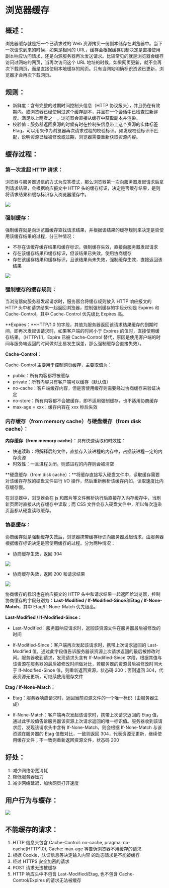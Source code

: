 # 浏览器缓存

## 概述：

浏览器缓存就是把一个已请求过的 Web 资源拷贝一份副本储存在浏览器中。当下一次请求到来的时候，如果是相同的 URL，缓存会根据缓存机制决定是直接使用副本响应访问请求，还是向源服务器再次发送请求。比较常见的就是浏览器会缓存访问过网站的网页，当再次访问这个 URL 地址的时候，如果网页更新，就不会再次下载网页，而是直接使用本地缓存的网页。只有当网站明确标识资源已更新，浏览器才会再次下载网页。

## 规则：

- 新鲜度：含有完整的过期时间控制头信息（HTTP 协议报头），并且仍在有效期内。或浏览器已经使用过这个缓存副本，并且在一个会话中已检查过新鲜度。满足以上两者之一，浏览器会直接从缓存中获取副本并渲染。
- 校验值：服务器返回资源的时候有时在控制头信息带上这个资源的实体标签 Etag，可以用来作为浏览器再次请求过程的校验标识。如发现校验标识不匹配，说明资源已经被修改或过期，浏览器需要重新获取资源内容。

## 缓存过程：

### 第一次发起 HTTP 请求：

浏览器与服务器通信的方式为应答模式，那么浏览器第一次向服务器发起请求后拿到请求结果，会根据响应报文中 HTTP 头的缓存标识，决定是否缓存结果，是则将请求结果和缓存标识存入浏览器缓存中。

![](/assets/第一次HTTP请求.png)

### 强制缓存：

强制缓存就是向浏览器缓存查找请求结果，并根据该结果的缓存规则来决定是否使用该缓存结果的过程，分三种情况：

- 不存在该缓存缓存结果和缓存标识，强制缓存失效，直接向服务器发起请求
- 存在该缓存结果和缓存标识，但该结果已失效，使用协商缓存
- 存在该缓存结果和缓存标识，且该结果尚未失效，强制缓存生效，直接返回该结果

![](/assets/强制缓存.png)

### 强制缓存的缓存规则：

当浏览器向服务器发起请求时，服务器会将缓存规则放入 HTTP 响应报文的 HTTP 头中和请求结果一起返回浏览器，控制强制缓存的字段分别是 Expires 和 Cache-Control，其中 Cache-Control 优先级比 Expires 高。

**Expires：**HTTP/1.0 的字段，其值为服务器返回该请求结果缓存的到期时间，即再次发起该请求时，如果客户端的时间小于 Expires 的值时，直接使用缓存结果。（HTTP/1.1，Expire 已被 Cache-Control 替代，原因是使用客户端的时间与服务端返回的时间做对比易发生误差，那么强制缓存会直接失效）。

**Cache-Control：**

Cache-Control 主要用于控制网页缓存，主要取值为：

- public：所有内容都将被缓存
- private：所有内容只有客户端可以缓存（默认值）
- no-cache：客户端缓存内容，但是否使用缓存则需要经过协商缓存来验证决定
- no-store：所有内容都不会被缓存，即不适用强制缓存，也不适用协商缓存
- max-age = xxx：缓存内容在 xxx 秒后失效

### 内存缓存（from memory cache）与硬盘缓存（from disk cache）：

**内存缓存（from memory cache）**：具有快速读取和时效性：

- 快速读取：将解释后的文件，直接存入该进程的内存中，占据该进程一定的内存资源
- 时效性：一旦进程关闭，则该进程的内存则会被清空

**硬盘缓存（from disk cache）：**将缓存直接写入硬盘文件中，读取缓存需要对该缓存存放的硬盘文件进行 I/O 操作，然后重新解析该缓存内如，读取速度比内存缓存慢。

在浏览器中，浏览器会在 js 和图片等文件解析执行后直接存入内存缓存中，当刷新页面时直接从内存缓存中读取；而 CSS 文件会存入硬盘文件中，所以每次渲染页面都从硬盘读取缓存。

### 协商缓存：

协商缓存就是强制缓存失效后，浏览器携带缓存标识向服务器发起请求，由服务器根据缓存标识决定是否使用缓存的过程。分为两种情况：

- 协商缓存生效，返回 304

![](/assets/协商缓存1.png)

- 协商缓存失效，返回 200 和请求结果

![](/assets/协商缓存2.png)

协商缓存的标识也在响应报文的 HTTP 头中和请求结果一起返回给浏览器，控制协商缓存的字段分别为：**Last-Modified / If-Modified-Since**和**Etag / If-None-Match**，其中 Etag/If-None-Match 优先级高。

**Last-Modified / If-Modified-Since：**

- Last-Modified：服务器响应请求时，返回该资源文件在服务器最后被修改的时间

- If-Modified-Since：客户端再次发起该请求时，携带上次请求返回的 Last-Modified 值，通过此字段值告诉服务器该资源上次请求返回的最后被修改时间。服务器收到请求，发现请求头含有 If-Modified-Since 字段，根据其值与该资源在服务器的最后被修改时间做对比，若服务器的资源最后被修改时间大于 If-Modified-Since 值，则重新返回资源，状态码 200；否则返回 304，代表资源无更新，可继续使用缓存文件

**Etag / If-None-Match：**

- Etag：服务器响应请求时，返回当前资源文件的一个唯一标识（由服务器生成）

- If-None-Match：客户端再次发起该请求时，携带上次请求返回的 Etag 值，通过此字段值告诉服务器该资源上次请求返回的唯一标识值。服务器收到该请求后，发现该请求头中含有 If-None-Match，则会根据 If-None-Match 与该资源在服务器的 Etag 值做对比，一致则返回 304，代表资源无更新，继续使用缓存文件；不一致则重新返回资源文件，状态码 200

## 好处：

1. 减少网络带宽消耗
2. 降低服务器压力
3. 减少网络延迟，加快网页打开速度

## 用户行为与缓存：

![](/assets/浏览器缓存.png)

## 不能缓存的请求：

1. HTTP 信息头包含 Cache-Control: no-cache, pragma: no-cache\(HTTP1.0\), Cache: max-age 等告诉浏览器不用缓存的请求
2. 根据 Cookie，认证信息等决定输入内容 的动态请求是不能被缓存
3. 经过 HTTPS 安全加密的请求
4. POST 请求无法被缓存
5. HTTP 响应头中不包含 Last-Modified/Etag, 也不包含 Cache-Control/Expires 的请求无法被缓存
